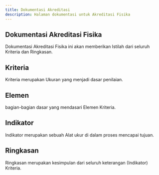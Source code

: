 ```yaml
---  
title: Dokumentasi Akreditasi
description: Halaman dokumentasi untuk Akreditasi Fisika
--- 
```


## Dokumentasi Akreditasi Fisika
Dokumentasi Akreditasi Fisika ini akan memberikan Istilah dari seluruh Kriteria dan Ringkasan.

## Kriteria 
Kriteria merupakan Ukuran yang menjadi dasar penilaian.

## Elemen
bagian-bagian dasar yang mendasari Elemen Kriteria.

## Indikator
Indikator merupakan sebuah Alat ukur di dalam proses mencapai tujuan.

## Ringkasan
Ringkasan merupakan kesimpulan dari seluruh keterangan (Indikator) Kriteria.
